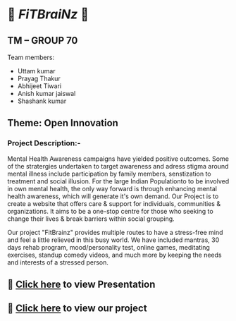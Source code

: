 # :beginner: ***FiTBraiNz*** :beginner:

## TM – GROUP 70 ##
Team members: <br/> 

 * Uttam kumar
 * Prayag Thakur
 * Abhijeet Tiwari
 * Anish kumar jaiswal
 * Shashank kumar

## Theme: Open Innovation ##

### Project Description:- ###
Mental Health Awareness campaigns have yielded positive outcomes. Some of the stratergies undertaken to target awareness and adress stigma around mental illness include participation by family members, senstization to treatment and social illusion. For the large Indian Populationto to be involved in own mental health, the only way forward is through enhancing mental health awareness, which will generate it's own demand.
Our Project is to create a website that offers care & support for individuals, communities & organizations. It aims to be a one-stop centre for those who seeking to change their lives & break barriers within social grouping.

Our project "FitBrainz" provides multiple routes to have a stress-free mind and feel a little relieved in this busy world. We have included mantras, 30 days rehab program, mood/personality test, online games, meditating exercises, standup comedy videos, and much more by keeping the needs and interests of a stressed person.

## :maple_leaf: [Click here](https://docs.google.com/presentation/d/1-058fUoy3TjdVmxmKnoN1n7pUxbeeMcP/edit?usp=drivesdk&ouid=115186810249859925360&rtpof=true&sd=true) to view Presentation

## :maple_leaf: [Click here](https://uk1619.github.io/FITBRAINZ/index.html) to view our project
